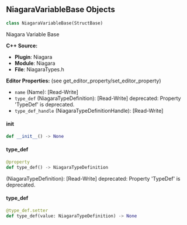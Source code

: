 ## NiagaraVariableBase Objects

```python
class NiagaraVariableBase(StructBase)
```

Niagara Variable Base

**C++ Source:**

- **Plugin**: Niagara
- **Module**: Niagara
- **File**: NiagaraTypes.h

**Editor Properties:** (see get_editor_property/set_editor_property)

- ``name`` (Name):  [Read-Write]
- ``type_def`` (NiagaraTypeDefinition):  [Read-Write]
  deprecated: Property 'TypeDef' is deprecated.
- ``type_def_handle`` (NiagaraTypeDefinitionHandle):  [Read-Write]

<a id="unreal.NiagaraVariableBase.__init__"></a>

#### __init__

```python
def __init__() -> None
```

<a id="unreal.NiagaraVariableBase.type_def"></a>

#### type_def

```python
@property
def type_def() -> NiagaraTypeDefinition
```

(NiagaraTypeDefinition):  [Read-Write]
deprecated: Property 'TypeDef' is deprecated.

<a id="unreal.NiagaraVariableBase.type_def"></a>

#### type_def

```python
@type_def.setter
def type_def(value: NiagaraTypeDefinition) -> None
```

<a id="unreal.NiagaraVariable"></a>